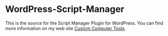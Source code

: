 WordPress-Script-Manager
========================

This is the source for the Script Manager Plugin for WordPress. You can find more information on my web site [Custom Computer Tools](http://customct.com/script-manager).
